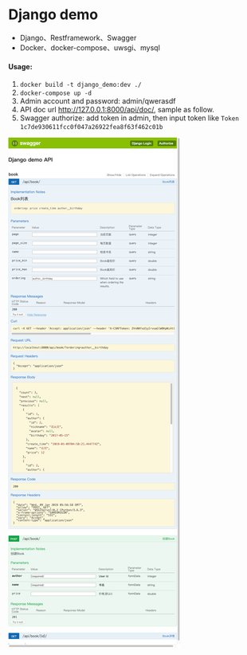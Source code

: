 # Django demo

* Django、Restframework、Swagger
* Docker、docker-compose、uwsgi、mysql

#### Usage:
1. `docker build -t django_demo:dev ./`
2. `docker-compose up -d`
3. Admin account and password: admin/qwerasdf
4. API doc url http://127.0.0.1:8000/api/doc/, sample as follow.
5. Swagger authorize: add token in admin, then input token like `Token 1c7de930611fcc0f047a26922fea8f63f462c01b`

![](./swagger.png)








